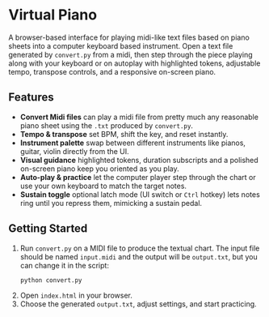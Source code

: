 # Virtual Piano 

A browser-based interface for playing midi-like text files based on piano sheets into a computer keyboard based instrument. Open a text file generated by `convert.py` from a midi, then step through the piece playing along with your keyboard or on autoplay with highlighted tokens, adjustable tempo, transpose controls, and a responsive on-screen piano.

## Features
- **Convert Midi files**  can play a midi file from pretty much any reasonable piano sheet using the `.txt` produced by `convert.py`.
- **Tempo & transpose**  set BPM, shift the key, and reset instantly.
- **Instrument palette**  swap between different instruments like pianos, guitar, violin directly from the UI.
- **Visual guidance**  highlighted tokens, duration subscripts and a polished on-screen piano keep you oriented as you play.
- **Auto-play & practice**  let the computer player step through the chart or use your own keyboard to match the target notes.
- **Sustain toggle**  optional latch mode (UI switch or `Ctrl` hotkey) lets notes ring until you repress them, mimicking a sustain pedal.

## Getting Started
1. Run `convert.py` on a MIDI file to produce the textual chart. The input file should be named `input.midi` and the output will be `output.txt`, but you can change it in the script:
   ```bash
   python convert.py
   ```
2. Open `index.html` in your browser.
3. Choose the generated `output.txt`, adjust settings, and start practicing.

